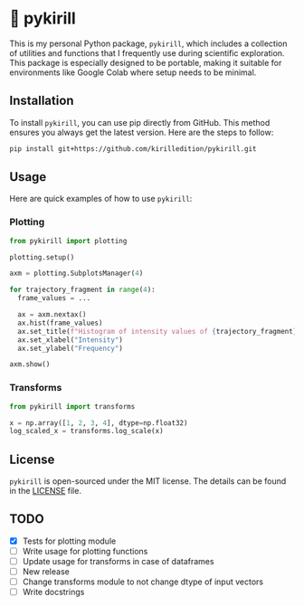 # 🐗 pykirill
This is my personal Python package, `pykirill`, which includes a collection of utilities and functions that I frequently use during scientific exploration. This package is especially designed to be portable, making it suitable for environments like Google Colab where setup needs to be minimal.

## Installation

To install `pykirill`, you can use pip directly from GitHub. This method ensures you always get the latest version. Here are the steps to follow:

```bash
pip install git+https://github.com/kirilledition/pykirill.git
```

## Usage

Here are quick examples of how to use `pykirill`:

### Plotting
```python
from pykirill import plotting

plotting.setup()

axm = plotting.SubplotsManager(4)

for trajectory_fragment in range(4):
  frame_values = ...

  ax = axm.nextax()
  ax.hist(frame_values)
  ax.set_title(f"Histogram of intensity values of {trajectory_fragment}")
  ax.set_xlabel("Intensity")
  ax.set_ylabel("Frequency")

axm.show()
```

### Transforms
```python
from pykirill import transforms

x = np.array([1, 2, 3, 4], dtype=np.float32)
log_scaled_x = transforms.log_scale(x)
```

## License

`pykirill` is open-sourced under the MIT license. The details can be found in the [LICENSE](LICENSE) file.

## TODO
- [x] Tests for plotting module
- [ ] Write usage for plotting functions
- [ ] Update usage for transforms in case of dataframes
- [ ] New release
- [ ] Change transforms module to not change dtype of input vectors
- [ ] Write docstrings
